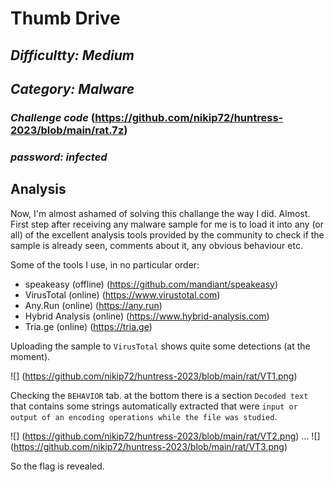 # Thumb Drive
## _Difficultty: Medium_
## _Category: Malware_

### _Challenge code_ (https://github.com/nikip72/huntress-2023/blob/main/rat.7z)
### _password: infected_


## Analysis

Now, I'm almost ashamed of solving this challange the way I did. Almost.
First step after receiving any malware sample for me is to load it into any (or all) of the excellent analysis tools provided by the community to check if the sample is already seen, comments about it, any obvious behaviour etc.

Some of the tools I use, in no particular order:

- speakeasy (offline) (https://github.com/mandiant/speakeasy)
- VirusTotal (online) (https://www.virustotal.com)
- Any.Run (online)  (https://any.run)
- Hybrid Analysis (online) (https://www.hybrid-analysis.com)
- Tria.ge (online) (https://tria.ge)

Uploading the sample to `VirusTotal` shows quite some detections (at the moment).

![] (https://github.com/nikip72/huntress-2023/blob/main/rat/VT1.png)

Checking the `BEHAVIOR` tab. at the bottom there is a section `Decoded text` that contains some strings automatically extracted that were `input or output of an encoding operations while the file was studied`.

![] (https://github.com/nikip72/huntress-2023/blob/main/rat/VT2.png)
...
![] (https://github.com/nikip72/huntress-2023/blob/main/rat/VT3.png)


So the flag is revealed.
